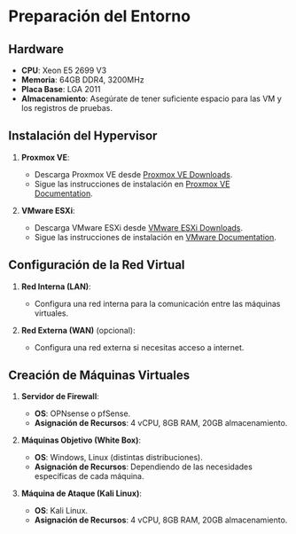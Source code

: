# Preparación del Entorno

## Hardware

- **CPU**: Xeon E5 2699 V3
- **Memoria**: 64GB DDR4, 3200MHz
- **Placa Base**: LGA 2011
- **Almacenamiento**: Asegúrate de tener suficiente espacio para las VM y los registros de pruebas.

## Instalación del Hypervisor

1. **Proxmox VE**:
   - Descarga Proxmox VE desde [Proxmox VE Downloads](https://www.proxmox.com/en/downloads).
   - Sigue las instrucciones de instalación en [Proxmox VE Documentation](https://pve.proxmox.com/wiki/Main_Page).

2. **VMware ESXi**:
   - Descarga VMware ESXi desde [VMware ESXi Downloads](https://customerconnect.vmware.com/en/group/vmware/evalcenter?p=free-esxi7).
   - Sigue las instrucciones de instalación en [VMware Documentation](https://docs.vmware.com/en/VMware-vSphere/index.html).

## Configuración de la Red Virtual

1. **Red Interna (LAN)**:
   - Configura una red interna para la comunicación entre las máquinas virtuales.
   
2. **Red Externa (WAN)** (opcional):
   - Configura una red externa si necesitas acceso a internet.

## Creación de Máquinas Virtuales

1. **Servidor de Firewall**:
   - **OS**: OPNsense o pfSense.
   - **Asignación de Recursos**: 4 vCPU, 8GB RAM, 20GB almacenamiento.

2. **Máquinas Objetivo (White Box)**:
   - **OS**: Windows, Linux (distintas distribuciones).
   - **Asignación de Recursos**: Dependiendo de las necesidades específicas de cada máquina.

3. **Máquina de Ataque (Kali Linux)**:
   - **OS**: Kali Linux.
   - **Asignación de Recursos**: 4 vCPU, 8GB RAM, 20GB almacenamiento.
